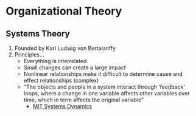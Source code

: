 # Organizational Theory #
## Systems Theory ##
1. Founded by Karl Ludwig von Bertalanffy
2. Principles…
	* Everything is interrelated
	* Small changes can create a large impact
	* Nonlinear relationships make it difficult to determine cause and effect relationships (complex)
	* “The objects and people in a system interact through ‘feedback’ loops, where a change in one variable affects other variables over time, which in term affects the original variable”
		* [MIT Systems Dynamics](http://web.mit.edu/sysdyn/sd-intro/)


